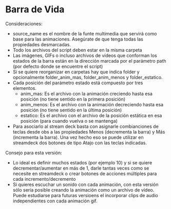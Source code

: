 # Barra de Vida

Consideraciones:

* source_name es el nombre de la funte multimedia que servirá como base para las animaciones. Asegúrate de que tenga todas las propiedades desmarcadas.
* Todo los archivos del script deben estar en la misma carpeta
* Las imágenes, GIFs o incluso archivos de vídeos que conforman los estados de la barra están en la dirección marcada por el parámetro path (por defecto donde se encuentre el script)
* Si se quiere reorganizar en carpetas hay que indica folder y opcionalmente folder_anim_mas, folder_anim_menos y folder_estatico.
* Cada posición del parámetro estado está compuesto por tres elementos.
    - anim_mas: Es el archivo con la animación creciendo hasta esa posición (no tiene sentido en la primera posición)
    - anim_menos: Es el archivo con la animación decreciendo hasta esa posición (no tiene sentido en la última posición)
    - estatico: Es el archivo con el archivo de la posición estática en esa posición (para cuando vuelva o se mantenga)
* Para asociarlo al stream deck basta con asignarle combianciones de teclas desde obs a las propiedades Menos (decrementa la barra) y Más (incrementa la barra). Una vez hecho eso se puede utilizar en streamdeck dos botones de tipo Atajo con las teclas indicadas.


Consejo para esta versión:

* Lo ideal es definir muchos estados (por ejemplo 10) y si se quiere decrementar/aumentar en más de 1, darle tantas veces como se necesite en streamdeck o crear botones de acciones múltiples para cada incremento/decremento
* Si quieres escuchar un sonido con cada animación, con esta versión sólo sería posible creando la animación como un archivo de vídeo. Puede estudiarse para futuras versioens el incorporar clips de audio independientes con cada animación gif.
